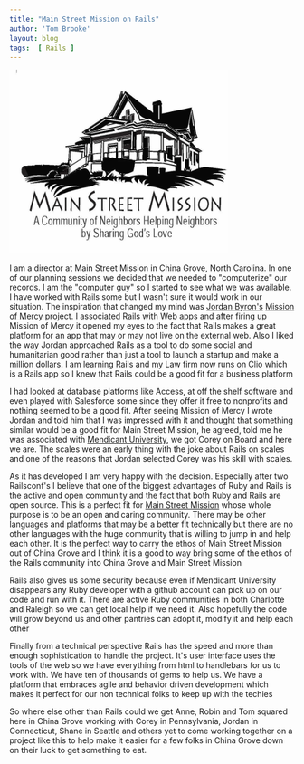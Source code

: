 ```yaml
---
title: "Main Street Mission on Rails"
author: 'Tom Brooke'
layout: blog
tags:  [ Rails ]
---
```


<img width="386" height="325" alt="Main Street Mission" id="image18" src="/blog/assets/MainStreet-logo.jpg"/>

I am a director at Main Street Mission in China Grove, North Carolina. In one of our planning sessions we decided that we needed to "computerize" our records. I am the "computer guy" so I started to see what we was available. I have worked with Rails some but I wasn't sure it would work in our situation. The inspiration that changed my mind was [Jordan Byron's][jb]
[Mission of Mercy][mom] project. I associated Rails with Web
apps and after firing up Mission of Mercy it opened my eyes to the fact
that Rails makes a great platform for an app that may or may not live on
the external web. Also I liked the way Jordan approached Rails as a tool to
do some social and humanitarian good rather than just a tool to launch a
startup and make a  million dollars. I am learning Rails and my Law firm
now runs on Clio which is a Rails app so I knew that Rails could be a good
fit for a business platform

I had looked at database platforms like Access, at off the shelf software
and even played with Salesforce some since they offer it free to nonprofits
and nothing seemed to be a good fit. After seeing Mission of Mercy I wrote
Jordan and told him that I was impressed with it and thought that something
similar would be a good fit for Main Street Mission, he agreed, told me he
was associated with [Mendicant University][mu], we got Corey on Board and here
we are. The scales were an early thing with the joke about Rails on scales and
one of the reasons that Jordan selected Corey was his skill with scales.

As it has developed I am very happy with the decision. Especially after two
Railsconf's I believe that one of the biggest advantages of Ruby and Rails
is the active and open community and the fact that both Ruby and Rails are
open source. This is a perfect fit for [Main Street Mission][msm] whose whole
purpose is to be an open and caring community. There may be other languages
and platforms that may be a better fit technically but there are no other
languages with the huge community that is willing to jump in and help each
other. It is the perfect way to carry the ethos of Main Street Mission out
of China Grove and I think it is a good to way bring some of the ethos of
the Rails community into China Grove and Main Street Mission

Rails also gives us some security because even if Mendicant University
disappears any Ruby developer with a github account can pick up
on our code and run with it. There are active Ruby communities in both
Charlotte and Raleigh so we can get local help if we need it. Also
hopefully the code will grow beyond us and other pantries can adopt it,
modify it and help each other

Finally from a technical perspective Rails has the speed and more than
enough sophistication to handle the project. It's user interface uses the
tools of the web so we have everything from html to handlebars for us to
work with.  We have ten of thousands of gems to help us. We have a platform
that embraces agile and behavior driven development which makes it perfect
for our non technical folks to keep up with the techies

So where else other than Rails could we get Anne, Robin and Tom squared
here in China Grove working with Corey in Pennsylvania, Jordan in Connecticut,
Shane in Seattle and others yet to come working together on a project like
this to help make it easier for a few folks in China Grove down on their
luck to get something to eat.

[jb]: http://jordanbyron.com
[mom]: https://github.com/mission-of-mercy/mission-of-mercy#readme
[msm]: http://msm2.webvanta.com/
[mu]: http://mendicantuniversity.org